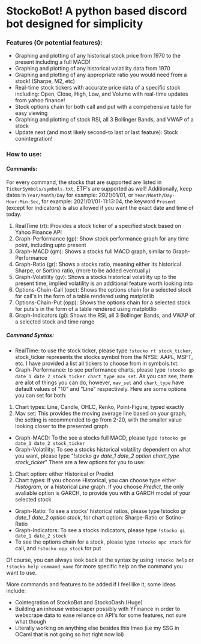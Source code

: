 # StockoBot! A python based discord bot designed for simplicity
### Features (Or potential features):
- Graphing and plotting of any historical stock price from 1970 to the present including a full MACD!
- Graphing and plotting of any historical volatility data from 1970
- Graphing and plotting of any appropriate ratio you would need from a stock! (Sharpe, M2, etc)
- Real-time stock tickers with accurate price data of a specific stock including: Open, Close, High, Low, and Volume with real-time updates from yahoo finance!
- Stock options chain for both call and put with a compehensive table for easy viewing
- Graphing and plotting of stock RSI, all 3 Bollinger Bands, and VWAP of a stock
- Update next (and most likely second-to last or last feature): Stock conintegration!

### How to use:

#### Commands:
For every command, the stocks that are supported are listed in ```TickerSymbols/symbols.txt```, ETF's are supported as well! Additionally, keep dates in ```Year/Month/Day``` for example: 2021/01/01, or ```Year/Month/Day-Hour:Min:Sec```, for example: 2021/01/01-11:13:04, the keyword ```Present``` (except for indicators) is also allowed if you want the exact date and time of today.
1. RealTime (rt): Provides a stock ticker of a specified stock based on Yahoo Finance API
2. Graph-Performance (gp): Show stock performance graph for any time point, including upto present
3. Graph-MACD (gm): Shows a stocks full MACD graph, similar to Graph-Performance
4. Graph-Ratio (gr): Shows a stocks ratio, meaning either its historical Sharpe, or Sortino ratio, (more to be added eventually)
5. Graph-Volatility (gv): Shows a stocks historical volatility up to the present time, implied volatility is an additional feature worth looking into
6. Options-Chain-Call (opc): Shows the options chain for a selected stock for call's in the form of a table rendered using matplotlib
7. Options-Chain-Put (opp): Shows the options chain for a selected stock for puts's in the form of a table rendered using matplotlib
8. Graph-Indicators (gi): Shows the RSI, all 3 Bollinger Bands, and VWAP of a selected stock and time range

##### Command Syntax:
- RealTime: to use the stock ticker, please type ```!stocko rt stock_ticker```, stock_ticker represents the stocks symbol from the NYSE: AAPL, MSFT, etc. I have provided a list all tickers to choose from in symbols.txt.
- Graph-Performance: to see performance charts, please type ```!stocko gp date_1 date_2 stock_ticker chart_type mav_set```.
As you can see, there are alot of things you can do, however, ```mav_set``` and ```chart_type``` have default values of "10" and "Line" respectively. Here are some options you can set for both:
1. Chart types: Line, Candle, OHLC, Renko, Point-Figure, typed exactly
2. Mav set: This provides the moving average line based on your graph, the setting is recommended to go from 2-20, with the smaller value looking closer to the presented graph
- Graph-MACD: To the see a stocks full MACD, please type ```!stocko gm date_1 date_2 stock_ticker```
- Graph-Volatility: To see a stocks historical volatility dependent on what you want, please type "!stocko gv *date_1* *date_2* *option* *chart_type* *stock_ticker*"
There are a few options for you to use:
1. Chart option: either Historical or Predict
2. Chart types: If you choose Historical, you can choose type either *Histogram*, or a historical *Line* graph. If you choose *Predict*, the only avaliable option is GARCH, to provide you with a GARCH model of your selected stock
- Graph-Ratio: To see a stocks' historical ratios, please type !stocko gr *date_1* *date_2* *option* *stock*, for chart option: Sharpe-Ratio or Sotino-Ratio
- Graph-Indicators: To see a stocks indicators, please type ```!stocko gi date_1 date_2 stock```
- To see the options chain for a stock, please type ```!stocko opc stock``` for call, and ```!stocko opp stock``` for put

Of course, you can always look back at the syntax by using ```!stocko help``` or ```!stocko help command_name``` for more specific help on the command you want to use. 

More commands and features to be added if I feel like it, some ideas include:

- Cointegration of StockoBot and StockoDash (Huge)
- Building an inhouse webscraper possibly with YFinance in order to webscrape data to ease reliance on API's for some features, not sure what though
- Literally working on anything else besides this lmao (i.e my SSG in OCaml that is not going so hot right now lol)